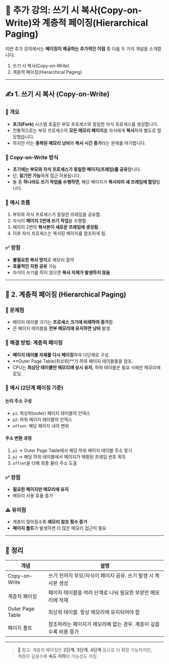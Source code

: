 # 📘 추가 강의: 쓰기 시 복사(Copy-on-Write)와 계층적 페이징(Hierarchical Paging)

이번 추가 강의에서는 **페이징이 제공하는 추가적인 이점** 중 다음 두 가지 개념을 소개합니다:

1. 쓰기 시 복사(Copy-on-Write)
2. 계층적 페이징(Hierarchical Paging)

---

## ✍️ 1. 쓰기 시 복사 (Copy-on-Write)

### 🔸 개요
- **포크(Fork)** 시스템 호출은 부모 프로세스와 동일한 자식 프로세스를 생성합니다.
- 전통적으로는 부모 프로세스의 **모든 메모리 페이지**를 자식에게 **복사**하여 별도로 할당했습니다.
- 하지만 이는 **중복된 메모리 낭비**와 **복사 시간 증가**라는 문제를 야기합니다.

### 🔸 Copy-on-Write 방식
- **초기에는 부모와 자식 프로세스가 동일한 페이지(프레임)를 공유**합니다.
- 단, **읽기만 가능**하게 접근 허용됩니다.
- 둘 중 **하나라도 쓰기 작업을 수행하면**, 해당 페이지가 **복사되어 새 프레임에 할당**됩니다.

### 📌 예시 흐름
1. 부모와 자식 프로세스가 동일한 프레임을 공유함.
2. 자식이 **페이지 2번에 쓰기 작업**을 수행함.
3. 페이지 2번의 **복사본이 새로운 프레임에 생성됨**.
4. 이후 자식 프로세스는 복사된 페이지를 참조하게 됨.

### ✅ 장점
- **불필요한 복사 방지**로 메모리 절약
- **효율적인 자원 공유** 가능
- 자식이 쓰기를 하지 않으면 **복사 자체가 발생하지 않음**

---

## 🧱 2. 계층적 페이징 (Hierarchical Paging)

### 🔸 문제점
- 페이지 테이블 크기는 **프로세스 크기에 비례하여 증가**함.
- 큰 페이지 테이블을 **전부 메모리에 유지하면 낭비** 발생.

### 🔸 해결 방법: 계층적 페이징
- **페이지 테이블 자체를 다시 페이징**하여 다단계로 구성.
- **Outer Page Table(최상위)**가 하위 페이지 테이블들을 참조.
- CPU는 **최상단 테이블만 메모리에 상시 유지**, 하위 테이블은 필요 시에만 메모리에 로딩.

### 🔸 예시 (2단계 페이징 기준)

#### 논리 주소 구성
- `p1`: 최상위(outer) 페이지 테이블의 인덱스
- `p2`: 하위 페이지 테이블의 인덱스
- `offset`: 해당 페이지 내의 변위

#### 주소 변환 과정
1. `p1` → Outer Page Table에서 해당 하위 페이지 테이블 주소 찾기
2. `p2` → 해당 하위 테이블에서 페이지가 매핑된 프레임 번호 획득
3. `offset`을 더해 최종 물리 주소 도출

### ✅ 장점
- **필요한 페이지만 메모리에 유지**
- 메모리 사용 효율 증가

### ⚠️ 유의점
- 계층이 많아질수록 **메모리 참조 횟수 증가**
- **페이지 폴트**가 발생하면 더 많은 메모리 접근이 필요

---

## 🧾 정리

| 개념            | 설명 |
|-----------------|------|
| Copy-on-Write   | 쓰기 전까지 부모/자식이 페이지 공유. 쓰기 발생 시 복사본 생성 |
| 계층적 페이징   | 페이지 테이블을 여러 단계로 나눠 필요한 부분만 메모리에 적재 |
| Outer Page Table | 최상위 테이블. 항상 메모리에 유지되어야 함 |
| 페이지 폴트     | 참조하려는 페이지가 메모리에 없는 경우. 계층이 깊을수록 비용 증가 |

---

> 📌 참고: 계층적 페이징은 **2단계**, **3단계**, **4단계** 등으로 더 확장 가능하지만,  
> 계층이 깊을수록 **속도 저하**의 가능성도 커짐.
